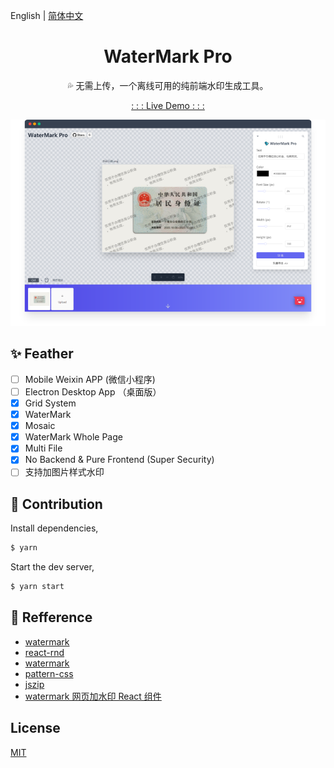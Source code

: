 English | [简体中文](./README_cn-zh.md)

<h1 align="center">WaterMark Pro</h1>

<p align="center">💦 无需上传，一个离线可用的纯前端水印生成工具。</p>

<p align="center"><a href="https://watermark-pro.vercel.app" target="_blank">: : : Live Demo : : :</a></p>

![watermark pro](./src/assets/screenshot.png)
## ✨ Feather

- [ ] Mobile Weixin APP (微信小程序)
- [ ] Electron Desktop App （桌面版）
- [x] Grid System
- [x] WaterMark
- [x] Mosaic
- [x] WaterMark Whole Page
- [x] Multi File
- [x] No Backend & Pure Frontend (Super Security)
- [ ] 支持加图片样式水印
## 🔨 Contribution

Install dependencies,

```bash
$ yarn
```

Start the dev server,

```bash
$ yarn start
```

## 🔖 Refference

- [watermark](http://watermark.dxcweb.com/)
- [react-rnd](https://github.com/bokuweb/react-rnd)
- [watermark](https://github.com/pansyjs/react-components/tree/master/packages/watermark)
- [pattern-css](https://bansal.io/pattern-css)
- [jszip](https://github.com/Stuk/jszip)
- [watermark 网页加水印 React 组件](https://github.com/pansyjs/watermark)

## License

[MIT](./LICENSE)
